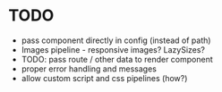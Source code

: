 # TODO

* pass component directly in config (instead of path)
* Images pipeline - responsive images? LazySizes?
* TODO: pass route / other data to render component
* proper error handling and messages
* allow custom script and css pipelines (how?)
